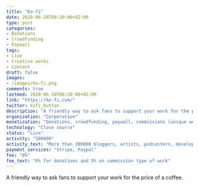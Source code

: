 ```yaml
---
title: "Ko-fi"
date: 2020-06-20T08:20:00+02:00
type: post
categories:
- Donations
- Crowdfunding
- Paywall
tags:
- Live
- Creative works
- Content
draft: false
images:
- /images/ko-fi.png
comments: true
lastmod: 2020-06-20T08:20:00+02:00
link: "https://ko-fi.com/"
twitter: kofi_button
description: "A friendly way to ask fans to support your work for the price of a coffee."
organization: "Corporation"
monetization: "Donations, crowdfunding, paywall, commissions (unique work)"
technology: "Close source"
status: "Live"
activity: "300000"
activity_text: "More than 300000 bloggers, artists, podcasters, developers, cosplayers and all kinds of creators have received more than $12m using Ko-fi."
payment_services: "Stripe, Paypal"
fee: "0%"
fee_text: "0% for donations and 5% on commission type of work"
---
```


A friendly way to ask fans to support your work for the price of a coffee.<!--more-->
